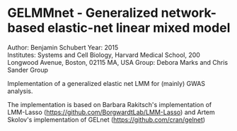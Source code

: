 
# GELMMnet - Generalized network-based elastic-net linear mixed model

Author:		  Benjamin Schubert
Year:		    2015  
Institutes:	Systems and Cell Biology, Harvard Medical School, 200 Longwood Avenue, Boston, 02115 MA, USA 
Group:		  Debora Marks and Chris Sander Group 



Implementation of a generalized elastic net LMM for (mainly) GWAS analysis.

The implementation is based on Barbara Rakitsch's implementation of LMM-Lasso (https://github.com/BorgwardtLab/LMM-Lasso)
and Artem Skolov's implementation of GELnet (https://github.com/cran/gelnet)
